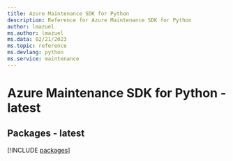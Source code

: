 ```yaml
---
title: Azure Maintenance SDK for Python
description: Reference for Azure Maintenance SDK for Python
author: lmazuel
ms.author: lmazuel
ms.data: 02/21/2023
ms.topic: reference
ms.devlang: python
ms.service: maintenance
---
```

# Azure Maintenance SDK for Python - latest
## Packages - latest
[!INCLUDE [packages](maintenance-index.md)]